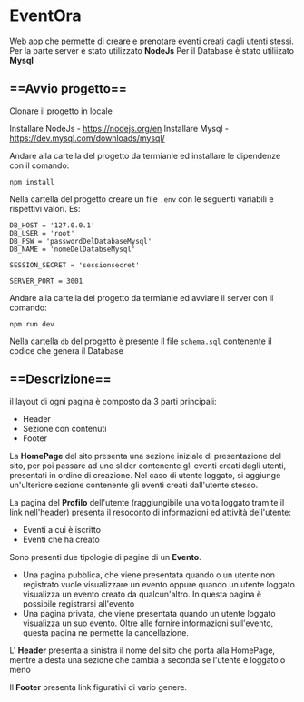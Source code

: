 # EventOra
Web app che permette di creare e prenotare eventi creati dagli utenti stessi.
Per la parte server è stato utilizzato **NodeJs**
Per il Database è stato utiliizato **Mysql**

## ==Avvio progetto==

Clonare il progetto in locale

Installare NodeJs - https://nodejs.org/en
Installare Mysql - https://dev.mysql.com/downloads/mysql/

Andare alla cartella del progetto da termianle ed installare le dipendenze con il comando:
```
npm install
```

Nella cartella del progetto creare un file `.env` con le seguenti variabili e rispettivi valori. Es:
```
DB_HOST = '127.0.0.1'
DB_USER = 'root'
DB_PSW = 'passwordDelDatabaseMysql'
DB_NAME = 'nomeDelDatabseMysql' 

SESSION_SECRET = 'sessionsecret'

SERVER_PORT = 3001
```

Andare alla cartella del progetto da termianle ed avviare il server con il comando:
```
npm run dev
```

Nella cartella `db` del progetto è presente il file `schema.sql` contenente il codice che genera il Database

## ==Descrizione==

il layout di ogni pagina è composto da 3 parti principali: 
- Header
- Sezione con contenuti
- Footer

La **HomePage** del sito presenta una sezione iniziale di presentazione del sito, per poi passare ad uno slider contenente gli eventi creati dagli utenti, presentati in ordine di creazione.
Nel caso di utente loggato, si aggiunge un'ulteriore sezione contenente gli eventi creati dall'utente stesso.

La pagina del **Profilo** dell'utente (raggiungibile una volta loggato tramite il link nell'header) presenta il resoconto di informazioni ed attività dell'utente:
- Eventi a cui è iscritto
- Eventi che ha creato

Sono presenti due tipologie di pagine di un **Evento**.
- Una pagina pubblica, che viene presentata quando o un utente non registrato vuole visualizzare un evento oppure quando un utente loggato visualizza un evento creato da qualcun'altro. In questa pagina è possibile registrarsi all'evento
- Una pagina privata, che viene presentata quando un utente loggato visualizza un suo evento. Oltre alle fornire informazioni sull'evento, questa pagina ne permette la cancellazione.

L' **Header** presenta a sinistra il nome del sito che porta alla HomePage, mentre a desta una sezione che cambia a seconda se l'utente è loggato o meno

Il **Footer** presenta link figurativi di vario genere.
